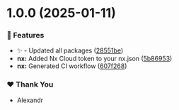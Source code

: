 # 1.0.0 (2025-01-11)

### 🚀 Features

- ✨ - Updated all packages ([28551be](https://github.com/Zilero232/dev-config-hub/commit/28551be))
- **nx:** Added Nx Cloud token to your nx.json ([5b86953](https://github.com/Zilero232/dev-config-hub/commit/5b86953))
- **nx:** Generated CI workflow ([607f268](https://github.com/Zilero232/dev-config-hub/commit/607f268))

### ❤️ Thank You

- Alexandr